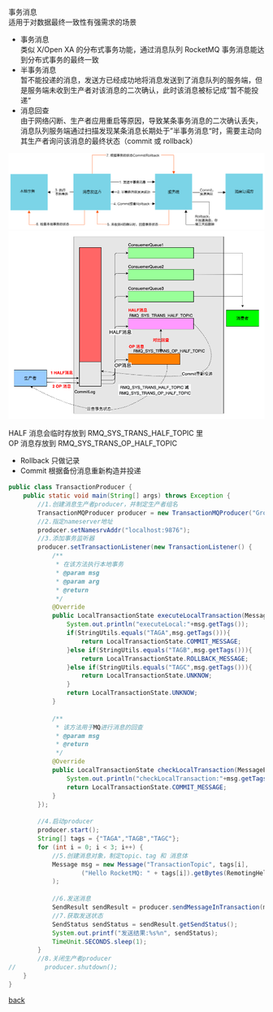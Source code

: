 事务消息  
适用于对数据最终一致性有强需求的场景  

- 事务消息  
类似 X/Open XA 的分布式事务功能，通过消息队列 RocketMQ 事务消息能达到分布式事务的最终一致  
- 半事务消息  
暂不能投递的消息，发送方已经成功地将消息发送到了消息队列的服务端，但是服务端未收到生产者对该消息的二次确认，此时该消息被标记成”暂不能投递“  
- 消息回查  
由于网络闪断、生产者应用重启等原因，导致某条事务消息的二次确认丢失，消息队列服务端通过扫描发现某条消息长期处于”半事务消息“时，需要主动向其生产者询问该消息的最终状态（commit 或 rollback）  

![image](image/3.png)  
![image](image/4.png)  

HALF 消息会临时存放到 RMQ_SYS_TRANS_HALF_TOPIC 里  
OP 消息存放到 RMQ_SYS_TRANS_OP_HALF_TOPIC   
- Rollback 只做记录  
- Commit 根据备份消息重新构造并投递  

```Java
public class TransactionProducer {
    public static void main(String[] args) throws Exception {
        //1.创建消息生产者producer，并制定生产者组名
        TransactionMQProducer producer = new TransactionMQProducer("GroupTransaction");
        //2.指定nameserver地址
        producer.setNamesrvAddr("localhost:9876");
        //3.添加事务监听器
        producer.setTransactionListener(new TransactionListener() {
            /**
             * 在该方法执行本地事务
             * @param msg
             * @param arg
             * @return
             */
            @Override
            public LocalTransactionState executeLocalTransaction(Message msg, Object arg) {
                System.out.println("executeLocal:"+msg.getTags());
                if(StringUtils.equals("TAGA",msg.getTags())){
                    return LocalTransactionState.COMMIT_MESSAGE;
                }else if(StringUtils.equals("TAGB",msg.getTags())){
                    return LocalTransactionState.ROLLBACK_MESSAGE;
                }else if(StringUtils.equals("TAGC",msg.getTags())){
                    return LocalTransactionState.UNKNOW;
                }
                return LocalTransactionState.UNKNOW;
            }

            /**
             * 该方法用于MQ进行消息的回查
             * @param msg
             * @return
             */
            @Override
            public LocalTransactionState checkLocalTransaction(MessageExt msg) {
                System.out.println("checkLocalTransaction:"+msg.getTags());
                return LocalTransactionState.COMMIT_MESSAGE;
            }
        });

        //4.启动producer
        producer.start();
        String[] tags = {"TAGA","TAGB","TAGC"};
        for (int i = 0; i < 3; i++) {
            //5.创建消息对象，制定topic、tag 和 消息体
            Message msg = new Message("TransactionTopic", tags[i],
                    ("Hello RocketMQ: " + tags[i]).getBytes(RemotingHelper.DEFAULT_CHARSET)
            );

            //6.发送消息
            SendResult sendResult = producer.sendMessageInTransaction(msg,null);
            //7.获取发送状态
            SendStatus sendStatus = sendResult.getSendStatus();
            System.out.printf("发送结果:%s%n", sendStatus);
            TimeUnit.SECONDS.sleep(1);
        }
        //8.关闭生产者producer
//        producer.shutdown();
    }
}
```

[back](../14.md)  